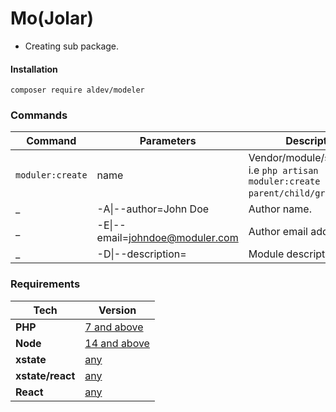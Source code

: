 # Mo(Jolar)

- Creating sub package.

#### Installation

`composer require aldev/modeler`


### Commands

**Command** | **Parameters** | **Description**
------------|----------------|----------------
`moduler:create` | name | Vendor/module/submodule. i.e `php artisan moduler:create parent/child/grandchild`.
_ | -A\|--author=John Doe | Author name.
_ | -E\|--email=johndoe@moduler.com | Author email address.
_ | -D\|--description= | Module description/


### Requirements

**Tech** | **Version**
---------|------------
**PHP** | [7 and above](https://www.php.net/)
**Node** | [14 and above](https://nodejs.org/en/)
**xstate** | [any](https://xstate.js.org/docs/)
**xstate/react** | [any](https://xstate.js.org/docs/packages/xstate-react/#quick-start)
**React** | [any](https://reactjs.org/)


